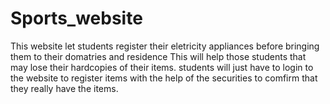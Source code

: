 # Sports_website

This website let students register their eletricity appliances before bringing them to their domatries and residence 
This will help those students that may lose their hardcopies of their items.
students will just have to login to the website to register items with the help of the securities to comfirm that they really have the items.

